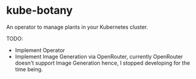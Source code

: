 # kube-botany

An operator to manage plants in your Kubernetes cluster.

TODO: 
- Implement Operator
- Implement Image Generation via OpenRouter, currently OpenRouter doesn't support Image Generation hence, I stopped
developing for the time being.